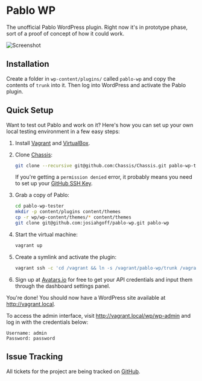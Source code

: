 # Pablo WP

The unofficial Pablo WordPress plugin. Right now it's in prototype phase, sort of a proof of concept of how it could work.

![Screenshot](assets/pablo-wp-screenshot.gif)


## Installation

Create a folder in `wp-content/plugins/` called `pablo-wp` and copy the contents of `trunk` into it. Then log into WordPress and activate the Pablo plugin.


## Quick Setup

Want to test out Pablo and work on it? Here's how you can set up your own
local testing environment in a few easy steps:

1. Install [Vagrant](http://vagrantup.com/) and [VirtualBox](https://www.virtualbox.org/).
2. Clone [Chassis](https://github.com/Chassis/Chassis):

   ```bash
   git clone --recursive git@github.com:Chassis/Chassis.git pablo-wp-tester
   ```
   
   If you're getting a `permission denied` error, it probably means you need to set up your [GitHub SSH Key](https://help.github.com/articles/generating-ssh-keys/).

3. Grab a copy of Pablo:

   ```bash
   cd pablo-wp-tester
   mkdir -p content/plugins content/themes
   cp -r wp/wp-content/themes/* content/themes
   git clone git@github.com:josiahgoff/pablo-wp.git pablo-wp
   ```

4. Start the virtual machine:

   ```bash
   vagrant up
   ```

5. Create a symlink and activate the plugin:

   ```bash
   vagrant ssh -c 'cd /vagrant && ln -s /vagrant/pablo-wp/trunk /vagrant/content/plugins/pablo-wp && wp plugin activate pablo-wp'
   ```

6. Sign up at [Avatars.io](http://avatars.io) for free to get your API credentials and input them through the dashboard settings panel.

You're done! You should now have a WordPress site available at
http://vagrant.local.

To access the admin interface, visit http://vagrant.local/wp/wp-admin and log
in with the credentials below:

   ```
   Username: admin
   Password: password
   ```


## Issue Tracking

All tickets for the project are being tracked on [GitHub](https://github.com/josiahgoff/pablo-wp/issues).
